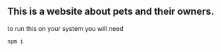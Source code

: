 ## This is a website about pets and their owners.

to run this on your system you will need 

```npm i```
